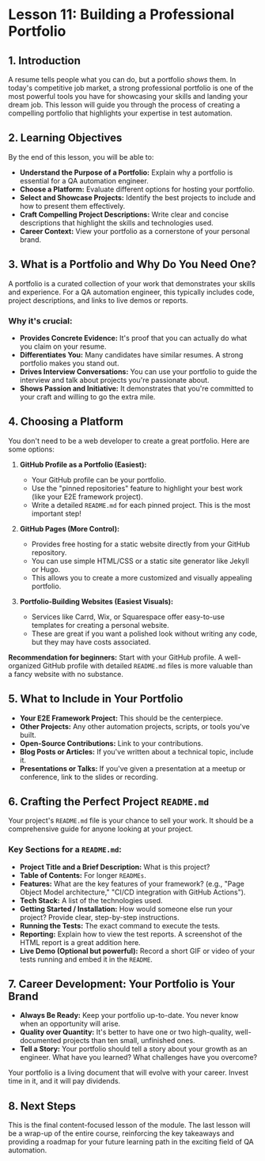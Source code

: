 # Lesson 11: Building a Professional Portfolio

## 1. Introduction

A resume tells people what you can do, but a portfolio *shows* them. In today's competitive job market, a strong professional portfolio is one of the most powerful tools you have for showcasing your skills and landing your dream job. This lesson will guide you through the process of creating a compelling portfolio that highlights your expertise in test automation.

## 2. Learning Objectives

By the end of this lesson, you will be able to:

-   **Understand the Purpose of a Portfolio:** Explain why a portfolio is essential for a QA automation engineer.
-   **Choose a Platform:** Evaluate different options for hosting your portfolio.
-   **Select and Showcase Projects:** Identify the best projects to include and how to present them effectively.
-   **Craft Compelling Project Descriptions:** Write clear and concise descriptions that highlight the skills and technologies used.
-   **Career Context:** View your portfolio as a cornerstone of your personal brand.

## 3. What is a Portfolio and Why Do You Need One?

A portfolio is a curated collection of your work that demonstrates your skills and experience. For a QA automation engineer, this typically includes code, project descriptions, and links to live demos or reports.

### Why it's crucial:

-   **Provides Concrete Evidence:** It's proof that you can actually do what you claim on your resume.
-   **Differentiates You:** Many candidates have similar resumes. A strong portfolio makes you stand out.
-   **Drives Interview Conversations:** You can use your portfolio to guide the interview and talk about projects you're passionate about.
-   **Shows Passion and Initiative:** It demonstrates that you're committed to your craft and willing to go the extra mile.

## 4. Choosing a Platform

You don't need to be a web developer to create a great portfolio. Here are some options:

1.  **GitHub Profile as a Portfolio (Easiest):**
    -   Your GitHub profile can be your portfolio.
    -   Use the "pinned repositories" feature to highlight your best work (like your E2E framework project).
    -   Write a detailed `README.md` for each pinned project. This is the most important step!

2.  **GitHub Pages (More Control):**
    -   Provides free hosting for a static website directly from your GitHub repository.
    -   You can use simple HTML/CSS or a static site generator like Jekyll or Hugo.
    -   This allows you to create a more customized and visually appealing portfolio.

3.  **Portfolio-Building Websites (Easiest Visuals):**
    -   Services like Carrd, Wix, or Squarespace offer easy-to-use templates for creating a personal website.
    -   These are great if you want a polished look without writing any code, but they may have costs associated.

**Recommendation for beginners:** Start with your GitHub profile. A well-organized GitHub profile with detailed `README.md` files is more valuable than a fancy website with no substance.

## 5. What to Include in Your Portfolio

-   **Your E2E Framework Project:** This should be the centerpiece.
-   **Other Projects:** Any other automation projects, scripts, or tools you've built.
-   **Open-Source Contributions:** Link to your contributions.
-   **Blog Posts or Articles:** If you've written about a technical topic, include it.
-   **Presentations or Talks:** If you've given a presentation at a meetup or conference, link to the slides or recording.

## 6. Crafting the Perfect Project `README.md`

Your project's `README.md` file is your chance to sell your work. It should be a comprehensive guide for anyone looking at your project.

### Key Sections for a `README.md`:

-   **Project Title and a Brief Description:** What is this project?
-   **Table of Contents:** For longer `READMEs`.
-   **Features:** What are the key features of your framework? (e.g., "Page Object Model architecture," "CI/CD integration with GitHub Actions").
-   **Tech Stack:** A list of the technologies used.
-   **Getting Started / Installation:** How would someone else run your project? Provide clear, step-by-step instructions.
-   **Running the Tests:** The exact command to execute the tests.
-   **Reporting:** Explain how to view the test reports. A screenshot of the HTML report is a great addition here.
-   **Live Demo (Optional but powerful):** Record a short GIF or video of your tests running and embed it in the `README`.

## 7. Career Development: Your Portfolio is Your Brand

-   **Always Be Ready:** Keep your portfolio up-to-date. You never know when an opportunity will arise.
-   **Quality over Quantity:** It's better to have one or two high-quality, well-documented projects than ten small, unfinished ones.
-   **Tell a Story:** Your portfolio should tell a story about your growth as an engineer. What have you learned? What challenges have you overcome?

Your portfolio is a living document that will evolve with your career. Invest time in it, and it will pay dividends.

## 8. Next Steps

This is the final content-focused lesson of the module. The last lesson will be a wrap-up of the entire course, reinforcing the key takeaways and providing a roadmap for your future learning path in the exciting field of QA automation.